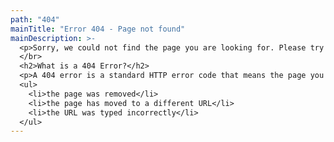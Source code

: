 ```yaml
---
path: "404"
mainTitle: "Error 404 - Page not found"
mainDescription: >-
  <p>Sorry, we could not find the page you are looking for. Please try something else from the menu above.</p>
  </br>
  <h2>What is a 404 Error?</h2>
  <p>A 404 error is a standard HTTP error code that means the page you were trying to reach couldn't be found on the server.</p><p><b>Possible causes:</b></p>
  <ul>
    <li>the page was removed</li>
    <li>the page has moved to a different URL</li>
    <li>the URL was typed incorrectly</li>
  </ul>
---
```


